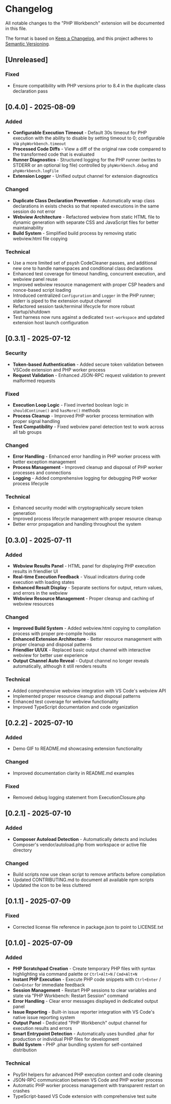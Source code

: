 # Changelog

All notable changes to the "PHP Workbench" extension will be documented in this file.

The format is based on [Keep a Changelog](https://keepachangelog.com/en/1.1.0/),
and this project adheres to [Semantic Versioning](https://semver.org/spec/v2.0.0.html).

## [Unreleased]

### Fixed

- Ensure compatibility with PHP versions prior to 8.4 in the duplicate class declaration pass

## [0.4.0] - 2025-08-09

### Added

- **Configurable Execution Timeout** - Default 30s timeout for PHP execution with the ability to disable by setting timeout to 0; configurable via `phpWorkbench.timeout`
- **Processed Code Diffs** - View a diff of the original raw code compared to the transformed code that is evaluated
- **Runner Diagnostics** - Structured logging for the PHP runner (writes to STDERR or an optional log file) controlled by `phpWorkbench.debug` and `phpWorkbench.logFile`
- **Extension Logger** - Unified output channel for extension diagnostics

### Changed

- **Duplicate Class Declaration Prevention** - Automatically wrap class declarations in exists checks so that repeated executions in the same session do not error
- **Webview Architecture** - Refactored webview from static HTML file to dynamic generation with separate CSS and JavaScript files for better maintainability
- **Build System** - Simplified build process by removing static webview.html file copying

### Technical

- Use a more limited set of psysh CodeCleaner passes, and additional new one to handle namespaces and conditional class declarations
- Enhanced test coverage for timeout handling, concurrent execution, and webview panel reuse
- Improved webview resource management with proper CSP headers and nonce-based script loading
- Introduced centralized `Configuration` and `Logger` in the PHP runner; stderr is piped to the extension output channel
- Refactored session task/terminal lifecycle for more robust startup/shutdown
- Test harness now runs against a dedicated `test-workspace` and updated extension host launch configuration

## [0.3.1] - 2025-07-12

### Security

- **Token-based Authentication** - Added secure token validation between VSCode extension and PHP worker process
- **Request Validation** - Enhanced JSON-RPC request validation to prevent malformed requests

### Fixed

- **Execution Loop Logic** - Fixed inverted boolean logic in `shouldContinue()` and `hasMore()` methods
- **Process Cleanup** - Improved PHP worker process termination with proper signal handling
- **Test Compatibility** - Fixed webview panel detection test to work across all tab groups

### Changed

- **Error Handling** - Enhanced error handling in PHP worker process with better exception management
- **Process Management** - Improved cleanup and disposal of PHP worker processes and connections
- **Logging** - Added comprehensive logging for debugging PHP worker process lifecycle

### Technical

- Enhanced security model with cryptographically secure token generation
- Improved process lifecycle management with proper resource cleanup
- Better error propagation and handling throughout the system

## [0.3.0] - 2025-07-11

### Added

- **Webview Results Panel** - HTML panel for displaying PHP execution results in friendlier UI
- **Real-time Execution Feedback** - Visual indicators during code execution with loading states
- **Enhanced Result Display** - Separate sections for output, return values, and errors in the webview
- **Webview Resource Management** - Proper cleanup and caching of webview resources

### Changed

- **Improved Build System** - Added webview.html copying to compilation process with proper pre-compile hooks
- **Enhanced Extension Architecture** - Better resource management with proper cleanup and disposal patterns
- **Friendlier UI/UX** - Replaced basic output channel with interactive webview for better user experience
- **Output Channel Auto Reveal** - Output channel no longer reveals automatically, although it still renders results

### Technical

- Added comprehensive webview integration with VS Code's webview API
- Implemented proper resource cleanup and disposal patterns
- Enhanced test coverage for webview functionality
- Improved TypeScript documentation and code organization

## [0.2.2] - 2025-07-10

### Added

- Demo GIF to README.md showcasing extension functionality

### Changed

- Improved documentation clarity in README.md examples

### Fixed

- Removed debug logging statement from ExecutionClosure.php

## [0.2.1] - 2025-07-10

### Added

- **Composer Autoload Detection** - Automatically detects and includes Composer's vendor/autoload.php from workspace or active file directory

### Changed

- Build scripts now use clean script to remove artifacts before compilation
- Updated CONTRIBUTING.md to document all available npm scripts
- Updated the icon to be less cluttered

## [0.1.1] - 2025-07-09

### Fixed

- Corrected license file reference in package.json to point to LICENSE.txt

## [0.1.0] - 2025-07-09

### Added

- **PHP Scratchpad Creation** - Create temporary PHP files with syntax highlighting via command palette or `Ctrl+Alt+N` / `Cmd+Alt+N`
- **Instant PHP Execution** - Execute PHP code snippets with `Ctrl+Enter` / `Cmd+Enter` for immediate feedback
- **Session Management** - Restart PHP sessions to clear variables and state via "PHP Workbench: Restart Session" command
- **Error Handling** - Clear error messages displayed in dedicated output panel
- **Issue Reporting** - Built-in issue reporter integration with VS Code's native issue reporting system
- **Output Panel** - Dedicated "PHP Workbench" output channel for execution results and errors
- **Smart Entrypoint Detection** - Automatically uses bundled .phar for production or individual PHP files for development
- **Build System** - PHP .phar bundling system for self-contained distribution

### Technical

- PsySH helpers for advanced PHP execution context and code cleaning
- JSON-RPC communication between VS Code and PHP worker process
- Automatic PHP worker process management with transparent restart on crashes
- TypeScript-based VS Code extension with comprehensive test suite
